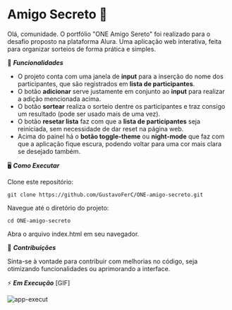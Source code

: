 # Amigo Secreto 🎁

Olá, comunidade. O portfólio "ONE Amigo Sereto" foi realizado para o desafio proposto na plataforma Alura. Uma aplicação web interativa, feita para organizar sorteios de forma prática e simples.

🌟 **_Funcionalidades_**

- O projeto conta com uma janela de **input** para a inserção do nome dos participantes, que são registrados em **lista de participantes**.
- O botão **adicionar** serve justamente em conjunto ao **input** para realizar a adição mencionada acima.
- O botão **sortear** realiza o sorteio dentre os participantes e traz consigo um resultado (pode ser usado mais de uma vez).
- O botão **resetar lista** faz com que a **lista de participantes** seja reiniciada, sem necessidade de dar reset na página web.
- Acima do painel há o **botão toggle-theme** ou **night-mode** que faz com que a aplicação fique escura, podendo voltar para uma cor mais clara se desejado também.  

🖥️ _**Como Executar**_

Clone este repositório:

`git clone https://github.com/GustavoFerC/ONE-amigo-secreto.git`

Navegue até o diretório do projeto:

`cd ONE-amigo-secreto` 

Abra o arquivo index.html em seu navegador.

📌 **_Contribuições_**

Sinta-se à vontade para contribuir com melhorias no código, seja otimizando funcionalidades ou aprimorando a interface.

⚡ _**Em Execução**_ [GIF]


![app-execut](https://github.com/user-attachments/assets/2790f1db-40d9-46e0-a4df-72b8beb3e04a)
